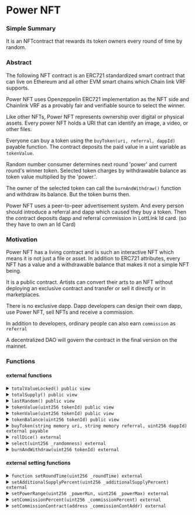 # Power NFT

### Simple Summary

It is an NFTcontract that rewards its token owners every round of time by random.

### Abstract

The following NFT contract is an ERC721 standardized smart contract that can live on Ethereum and all other EVM smart chains which Chain link VRF supports.

Power NFT uses Openzeppelin ERC721 implementation as the NFT side and Chainlink VRF as a provably fair and verifiable source to select the winner.

Like other NFTs, Power NFT represents ownership over digital or physical assets. Every power NFT holds a URI that can identify an image, a video, or other files.

Everyone can buy a token using the `buyToken(uri, referral, dappId)` payable function. The contract deposits the paid value in a uint variable as `tokenValue`.

Random number consumer determines next round 'power' and current round's winner token. Selected token charges by withdrawable balance as token value multiplied by the 'power.'.

The owner of the selected token can call the `burnAndWithdraw()` function and withdraw its balance. But the token burns then.

Power NFT uses a peer-to-peer advertisement system. And every person should introduce a referral and dapp which caused they buy a token. Then the contract deposits dapp and referral commission in LottLink Id card. (so they have to own an Id Card)

### Motivation

Power NFT has a living contract and is such an interactive NFT which means it is not just a file or asset. In addition to ERC721 attributes, every NFT has a value and a withdrawable balance that makes it not a simple NFT being.

It is a public contract. Artists can convert their arts to an NFT without deploying an exclusive contract and transfer or sell it directly or in marketplaces.

There is no exclusive dapp. Dapp developers can design their own dapp, use Power NFT, sell NFTs and receive a commission.

In addition to developers, ordinary people can also earn `commission` as `referral`

A decentralized DAO will govern the contract in the final version on the mainnet.

### Functions

#### external functions

<details>

<summary><code>totalValueLocked() public view</code></summary>

Returns the available value that can be transferred to a token withdrawable balance.

</details>

<details>

<summary><code>totalSupply() public view</code></summary>

Returns total tokens minted.

</details>

<details>

<summary><code>lastRandom() public view</code></summary>

Returns the last randomness generated by the [RNC](../rnc.md) contract.

</details>

<details>

<summary><code>tokenValue(uint256 tokenId) public view</code></summary>

Returns the value which the minter deposited in the token.

Requirements:

* `tokenId` must exist.

</details>

<details>

<summary><code>tokenValue(uint256 tokenId) public view</code></summary>

Returns the value which the minter deposited in the token.

Requirements:

* `tokenId` must exist.

</details>

<details>

<summary><code>tokenBalance(uint256 tokenId) public view</code></summary>

Returns the value which the minter deposited in the token.

Requirements:

* `tokenId` must exist.

</details>

<details>

<summary><code>buyToken(string memory uri, string memory referral, uint256 dappId) external payable</code></summary>

Mints a token by desired uri and value and transfer it to `msg.sender`.

The first `tokenId` is 1 and the next one will be earned by auto-increment. if a token is burned, the contract assigns its Id to the next one who buys a token.

Commission will be deducted from `msg.value` and transferred to the commission contract to be shared between referral, dapp, and DAO. the rest of the value will be locked in the contract.

Requirements:

* `referral` and `dappId` must exist.

</details>

<details>

<summary><code>rollDice() external</code></summary>

Requests to the [RNC](../rnc.md) to consume randomness.

Requirements:

* there must be one or more round times available between the current time and `roundTimesPassed`.
* required `RNCFee()` should be available in the `totalValueLocked()`.

Emits a `RollDice` event.

</details>

<details>

<summary><code>select(uint256 _randomness) external</code></summary>

Fulfills randomness, selects a card, and determines the power of the next round by random.

Random token Id will be selected from an unfixed pool that depends on `additionalSupplyPercent`. if it is zero, we have a winner every round. else, winning possibility is inversely proportional to `totalSupply` + `additionalSupplyPercent`.

The selected token value will equal `tokenValue` \* `power`.

If someone doesn't withdraw and burn their token and the token is selected by random again, its recent balance will be recycled to the contract.

&#x20;Requirements:

* only RNC can call this function

Emits a `Win` event.

</details>

<details>

<summary><code>burnAndWithdraw(uint256 tokenId) external</code></summary>

Withdraw the `tokenBalance` and burn the token.

Requirements:

* Only the winner can call this function.

</details>

#### external setting functions

<details>

<summary><code>function setRoundTime(uint256 _roundTime) external</code></summary>

Set the power range the random power will be selected from.

Requirements:&#x20;

* Only the owner of the contract can call this function.

</details>

<details>

<summary><code>setAdditionalSupplyPercent(uint256 _additionalSupplyPercent) external</code></summary>

Set the additional supply range that the winner token will be selected.

If the additional supply percent is zero, there is a winner token every round.

Requirements:

* Only the owner of the contract can call this function.

</details>

<details>

<summary><code>setPowerRange(uint256 _powerMin, uint256 _powerMax) external</code></summary>

Set the power range the random power will be selected from.

Requirements:

* Only the owner of the contract can call this function.

</details>

<details>

<summary><code>setCommissionPercent(uint256 _commissionPercent) external</code></summary>

Update commission percent that is being deducted from incoming values.

Requirements:

* Only the owner of the contract can call this function.

</details>

<details>

<summary><code>setCommissionContract(address _commissionContAddr) external</code></summary>

Update commission contract address and interface address.

Requirements:

* Only the owner of the contract can call this function.

</details>











